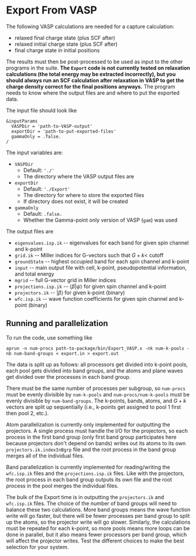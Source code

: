 # Export From VASP

The following VASP calculations are needed for a capture calculation:
* relaxed final charge state (plus SCF after)
* relaxed initial charge state (plus SCF after)
* final charge state in initial positions

The results must then be post-processed to be used as input to the other programs in the suite. **The `Export` code is not currently tested on relaxation calculations (the total energy may be extracted incorrectly), but you should always run an SCF calculation after relaxation in VASP to get the charge density correct for the final positions anyways.** The program needs to know where the output files are and where to put the exported data.

The input file should look like
```
&inputParams
  VASPDir = 'path-to-VASP-output'
  exportDir = 'path-to-put-exported-files'
  gammaOnly = .false.
/
```

The input variables are:
* `VASPDir`
  * Default: `'./'`
  * The directory where the VASP output files are
* `exportDir`
  * Default: `'./Export'`
  * The directory for where to store the exported files
  * If directory does not exist, it will be created
* `gammaOnly`
  * Default: `.false.`
  * Whether the Gamma-point only version of VASP (`gam`) was used

The output files are
* `eigenvalues.isp.ik` -- eigenvalues for each band for given spin channel and k-point
* `grid.ik` -- Miller indices for G-vectors such that $G+k <$ cutoff
* `groundState` -- highest occupied band for each spin channel and k-point
* `input` -- main output file with cell, k-point, pseudopotential information, and total energy
* `mgrid` -- full G-vector grid in Miller indices
* `projections.isp.ik` -- $\langle \beta | \psi \rangle$ for given spin channel and k-point
* `projectors.ik` -- $|\beta\rangle$ for given k-point (binary)
* `wfc.isp.ik` -- wave function coefficients for given spin channel and k-point (binary)

## Running and parallelization

To run the code, use something like 
```
aprun -n num-procs path-to-package/bin/Export_VASP.x -nk num-k-pools -nb num-band-groups < export.in > export.out
```
The data is split up as follows: all processors get divided into k-point pools, each pool gets divided into band groups, and the atoms and plane waves get divided over the processes in each band group.

There must be the same number of processes per subgroup, so `num-procs` must be evenly divisible by `num-k-pools` and `num-procs/num-k-pools` must be evenly divisible by `num-band-groups`. The k-points, bands, atoms, and $G+k$ vectors are split up sequentially (i.e., k-points get assigned to pool 1 first then pool 2, etc.). 

Atom parallelization is currently only implemented for outputting the projectors. A single process must handle the I/O for the projectors, so each process in the first band group (only first band group participates here because projectors don't depend on bands) writes out its atoms to its own `projectors.ik.indexInBgrp` file and the root process in the band group merges all of the individual files.

Band parallelization is currently implemented for reading/writing the `wfc.isp.ik` files and the `projections.isp.ik` files. Like with the projectors, the root process in each band group outputs its own file and the root process in the pool merges the individual files. 

The bulk of the Export time is in outputting the `projectors.ik` and `wfc.isp.ik` files. The choice of the number of band groups will need to balance these two calculations. More band groups means the wave function write will go faster, but there will be fewer processes per band group to split up the atoms, so the projector write will go slower. Similarly, the calculations must be repeated for each k-point, so more pools means more loops can be done in parallel, but it also means fewer processors per band group, which will affect the projector writes. Test the different choices to make the best selection for your system.
